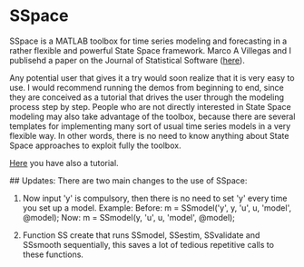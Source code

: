 # SSpace
SSpace is a MATLAB toolbox for time series modeling and forecasting in a rather flexible and powerful State Space framework. Marco A Villegas and I publisehd a paper on the Journal of Statistical Software ([here](https://www.jstatsoft.org/article/view/v087i05)).

Any potential user that gives it a try would soon realize that it is very easy to use. I would recommend running the demos from beginning to end, since they are conceived as a tutorial that drives the user through the modeling process step by step. People who are not directly interested in State Space modeling may also take advantage of the toolbox, because there are several templates for implementing many sort of usual time series models in a very flexible way. In other words, there is no need to know anything about State Space approaches to exploit fully the toolbox.

[Here](http://blog.uclm.es/diegopedregal/files/2019/05/SSpaceTutorial.pdf) you have also a tutorial.

## Updates:
There are two main changes to the use of SSpace:

1. Now input 'y' is compulsory, then there is no need to set 'y' every time you set up a model. Example:
   Before:     m = SSmodel('y', y, 'u', u, 'model', @model);
   Now:        m = SSmodel(y, 'u', u, 'model', @model);
   
2. Function SS create that runs SSmodel, SSestim, SSvalidate and SSsmooth sequentially, this saves a lot of tedious repetitive calls to these functions.

